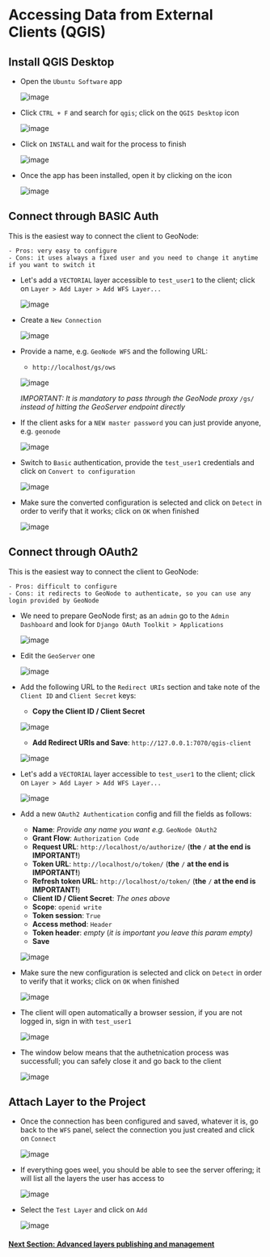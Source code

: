 # Accessing Data from External Clients (QGIS)

## Install QGIS Desktop

- Open the `Ubuntu Software` app

    ![image](https://user-images.githubusercontent.com/1278021/136914738-bcf7ebc2-6420-47c2-b876-f982945f0f56.png)

- Click `CTRL + F` and search for `qgis`; click on the `QGIS Desktop` icon

    ![image](https://user-images.githubusercontent.com/1278021/136914846-95358fc2-aa9b-4a4d-92f2-ab2e2548e484.png)

- Click on `INSTALL` and wait for the process to finish

    ![image](https://user-images.githubusercontent.com/1278021/136915019-bb082b2e-4372-4d4d-b8cd-614b32e0ac50.png)

- Once the app has been installed, open it by clicking on the icon

    ![image](https://user-images.githubusercontent.com/1278021/136915075-6496ba07-3af7-45b1-9cdc-2d93530a0920.png)

## Connect through BASIC Auth
This is the easiest way to connect the client to GeoNode:

    - Pros: very easy to configure
    - Cons: it uses always a fixed user and you need to change it anytime if you want to switch it

- Let's add a `VECTORIAL` layer accessible to `test_user1` to the client; click on `Layer > Add Layer > Add WFS Layer...`

    ![image](https://user-images.githubusercontent.com/1278021/136917776-624696aa-c345-43d8-a117-f9e9bcc49b67.png)

- Create a `New Connection`

    ![image](https://user-images.githubusercontent.com/1278021/136917846-a27e5109-eede-44ef-b695-7e0e8f990e56.png)

- Provide a name, e.g. `GeoNode WFS` and the following URL:

    - `http://localhost/gs/ows`
    
    ![image](https://user-images.githubusercontent.com/1278021/136918114-c9bd2c31-75d0-46cd-abae-5f6f48098fb8.png)

    _IMPORTANT: It is mandatory to pass through the GeoNode proxy_ `/gs/` _instead of hitting the GeoServer endpoint directly_

- If the client asks for a `NEW master password` you can just provide anyone, e.g. `geonode`

    ![image](https://user-images.githubusercontent.com/1278021/136918608-ce4f5b10-433a-43e4-8b2f-68b3f005865d.png)

- Switch to `Basic` authentication, provide the `test_user1` credentials and click on `Convert to configuration`

    ![image](https://user-images.githubusercontent.com/1278021/136922761-ff3890b1-7781-4ce9-986f-8cfe11c553bf.png)

- Make sure the converted configuration is selected and click on `Detect` in order to verify that it works; click on `OK` when finished

    ![image](https://user-images.githubusercontent.com/1278021/136918990-c2d355c6-94e1-4a32-b126-986b40549327.png)

## Connect through OAuth2
This is the easiest way to connect the client to GeoNode:

    - Pros: difficult to configure
    - Cons: it redirects to GeoNode to authenticate, so you can use any login provided by GeoNode

- We need to prepare GeoNode first; as an `admin` go to the `Admin Dashboard` and look for `Django OAuth Toolkit > Applications`

    ![image](https://user-images.githubusercontent.com/1278021/136919833-371ebe26-03fc-4f96-bd8a-3cb304493361.png)

- Edit the `GeoServer` one

    ![image](https://user-images.githubusercontent.com/1278021/136919931-53a0ee34-4687-4281-a422-c4cfe2c7cccf.png)

- Add the following URL to the `Redirect URIs` section and take note of the `Client ID` and `Client Secret` keys:

    * **Copy the Client ID / Client Secret**

    ![image](https://user-images.githubusercontent.com/1278021/136920356-99b64556-6bf7-440b-99dd-0c1e9f3d4014.png)

    * **Add Redirect URIs and Save**: `http://127.0.0.1:7070/qgis-client`

    ![image](https://user-images.githubusercontent.com/1278021/136920406-53eb70a3-d2ae-4ed9-b108-20be60c29223.png)


- Let's add a `VECTORIAL` layer accessible to `test_user1` to the client; click on `Layer > Add Layer > Add WFS Layer...`

    ![image](https://user-images.githubusercontent.com/1278021/136917776-624696aa-c345-43d8-a117-f9e9bcc49b67.png)

- Add a new `OAuth2 Authentication` config and fill the fields as follows:

    * **Name**: _Provide any name you want e.g._ `GeoNode OAuth2`
    * **Grant Flow**: `Authorization Code`
    * **Request URL**: `http://localhost/o/authorize/`   (**the** `/` **at the end is IMPORTANT!**)
    * **Token URL**: `http://localhost/o/token/`   (**the** `/` **at the end is IMPORTANT!**)
    * **Refresh token URL**: `http://localhost/o/token/`   (**the** `/` **at the end is IMPORTANT!**)
    * **Client ID / Client Secret**: _The ones above_
    * **Scope**: `openid write`
    * **Token session**: `True`
    * **Access method**: `Header`
    * **Token header**: _empty_  (**it is important you leave this param empty*)*
    * **Save**
    
    ![image](https://user-images.githubusercontent.com/1278021/136948695-5310e7fb-9bac-46c7-a32d-2843be89041c.png)

- Make sure the new configuration is selected and click on `Detect` in order to verify that it works; click on `OK` when finished

    ![image](https://user-images.githubusercontent.com/1278021/136923742-a0fa4b95-bc66-4f2c-97af-f1bd6efc53d5.png)
    
- The client will open automatically a browser session, if you are not logged in, sign in with `test_user1`

    ![image](https://user-images.githubusercontent.com/1278021/136923067-147aa88a-96d5-4a46-ba7f-053162efc283.png)

- The window below means that the authetnication process was successfull; you can safely close it and go back to the client

    ![image](https://user-images.githubusercontent.com/1278021/136923358-3b54e963-49b2-4e78-9bcd-2fb4512a7c9d.png)

## Attach Layer to the Project

- Once the connection has been configured and saved, whatever it is, go back to the `WFS` panel, select the connection you just created and click on `Connect`

    ![image](https://user-images.githubusercontent.com/1278021/136935422-d297ae37-b25b-4401-a796-bb1ba1bb29f5.png)

- If everything goes weel, you should be able to see the server offering; it will list all the layers the user has access to

    ![image](https://user-images.githubusercontent.com/1278021/136935553-b5db6117-bcc5-4d14-b48e-33bc6f87118f.png)

- Select the `Test Layer` and click on `Add`

    ![image](https://user-images.githubusercontent.com/1278021/136935660-1c67970b-ddcb-40c4-a10c-593cf098b98b.png)



#### [Next Section: Advanced layers publishing and management](ADV_LAYERS_PUB.md)
